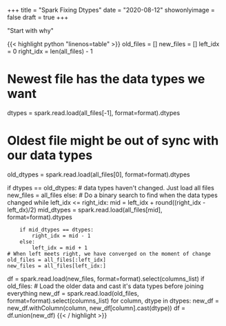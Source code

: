 +++
title = "Spark Fixing Dtypes"
date = "2020-08-12"
showonlyimage = false
draft = true
+++

"Start with why"
<!--more-->


{{< highlight python "linenos=table" >}}
old_files = []
new_files = []
left_idx = 0
right_idx = len(all_files) - 1

# Newest file has the data types we want
dtypes = spark.read.load(all_files[-1], format=format).dtypes
# Oldest file might be out of sync with our data types
old_dtypes = spark.read.load(all_files[0], format=format).dtypes

if dtypes == old_dtypes:
    # data types haven't changed. Just load all files
    new_files = all_files
else:
    # Do a binary search to find when the data types changed
    while left_idx <= right_idx:
        mid = left_idx + round((right_idx - left_dx)/2)
        mid_dtypes = spark.read.load(all_files[mid], format=format).dtypes

        if mid_dtypes == dtypes:
            right_idx = mid - 1
        else:
            left_idx = mid + 1
    # When left meets right, we have converged on the moment of change
    old_files = all_files[:left_idx]
    new_files = all_files[left_idx:]

df = spark.read.load(new_files, format=format).select(columns_list)
if old_files:
    # Load the older data and cast it's data types before joining everything
    new_df = spark.read.load(old_files, format=format).select(columns_list)
    for column, dtype in dtypes:
        new_df = new_df.withColumn(column, new_df[column].cast(dtype))
    df = df.union(new_df)
{{< / highlight >}}


